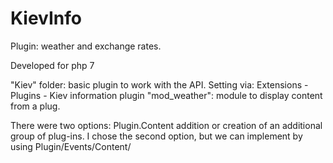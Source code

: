 # KievInfo
Plugin: weather and exchange rates.

Developed for php 7

"Kiev" folder: basic plugin to work with the API. Setting via: Extensions - Plugins - Kiev information plugin
"mod_weather": module to display content from a plug.

There were two options: Plugin.Content addition or creation of an additional group of plug-ins. I chose the second option, but we can implement by using Plugin/Events/Content/

